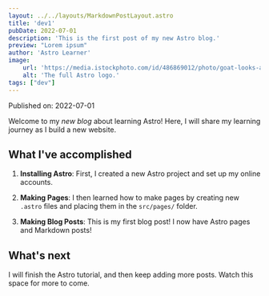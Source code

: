 ```yaml
---
layout: ../../layouts/MarkdownPostLayout.astro
title: 'dev1'
pubDate: 2022-07-01
description: 'This is the first post of my new Astro blog.'
preview: "Lorem ipsum"
author: 'Astro Learner'
image:
    url: 'https://media.istockphoto.com/id/486869012/photo/goat-looks-at-us.jpg?s=612x612&w=0&k=20&c=yeu3XUkLR2-mO2zwDGNaVL5o0DITA-deNXSKNaCX6bA='
    alt: 'The full Astro logo.'
tags: ["dev"]
---
```



Published on: 2022-07-01

Welcome to my _new blog_ about learning Astro! Here, I will share my learning journey as I build a new website.

## What I've accomplished

1. **Installing Astro**: First, I created a new Astro project and set up my online accounts.

2. **Making Pages**: I then learned how to make pages by creating new `.astro` files and placing them in the `src/pages/` folder.

3. **Making Blog Posts**: This is my first blog post! I now have Astro pages and Markdown posts!

## What's next

I will finish the Astro tutorial, and then keep adding more posts. Watch this space for more to come.
